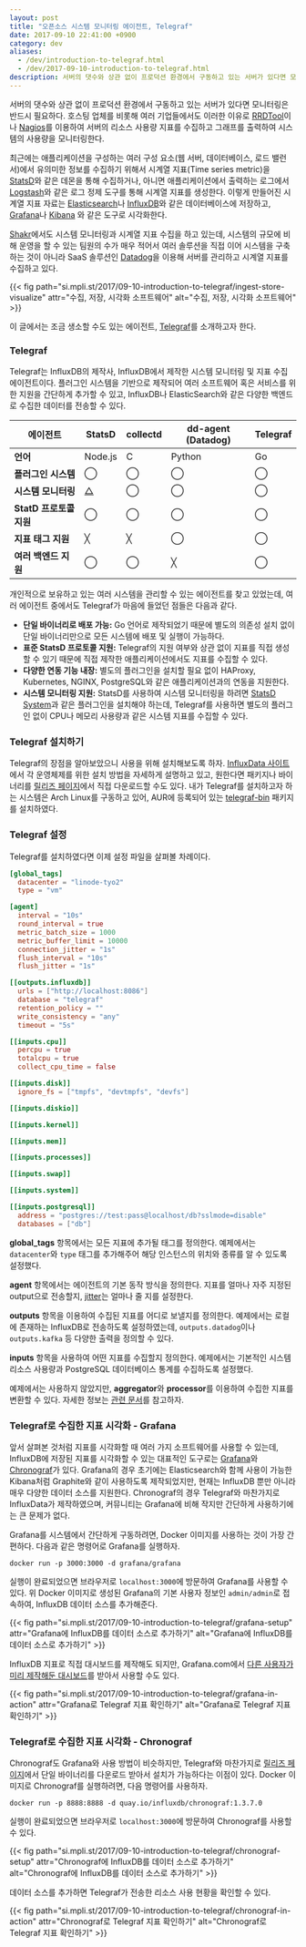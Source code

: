 ```yaml
---
layout: post
title: "오픈소스 시스템 모니터링 에이전트, Telegraf"
date: 2017-09-10 22:41:00 +0900
category: dev
aliases:
  - /dev/introduction-to-telegraf.html
  - /dev/2017-09-10-introduction-to-telegraf.html
description: 서버의 댓수와 상관 없이 프로덕션 환경에서 구동하고 있는 서버가 있다면 모니터링은 반드시 필요하다. 시스템 리소스 사용량과 여러 가지 구성 요소의 지표를 수집할 수 있는 에이전트 Telegraf를 소개한다.
---
```


서버의 댓수와 상관 없이 프로덕션 환경에서 구동하고 있는 서버가 있다면 모니터링은 반드시 필요하다. 호스팅 업체를 비롯해 여러 기업들에서도 이러한 이유로 [RRDTool][1]이나 [Nagios][2]를 이용하여 서버의 리소스 사용량 지표를 수집하고 그래프를 출력하여 시스템의 사용량을 모니터링한다.

최근에는 애플리케이션을 구성하는 여러 구성 요소(웹 서버, 데이터베이스, 로드 밸런서)에서 유의미한 정보를 수집하기 위해서 시계열 지표(Time series metric)을 [StatsD][3]와 같은 데몬을 통해 수집하거나, 아니면 애플리케이션에서 출력하는 로그에서 [Logstash][4]와 같은 로그 정제 도구를 통해 시계열 지표를 생성한다. 이렇게 만들어진 시계열 지표 자료는 [Elasticsearch][5]나 [InfluxDB][6]와 같은 데이터베이스에 저장하고, [Grafana][7]나 [Kibana][8] 와 같은 도구로 시각화한다.

[Shakr][9]에서도 시스템 모니터링과 시계열 지표 수집을 하고 있는데, 시스템의 규모에 비해 운영을 할 수 있는 팀원의 수가 매우 적어서 여러 솔루션을 직접 이어 시스템을 구축하는 것이 아니라 SaaS 솔루션인 [Datadog][10]을 이용해 서버를 관리하고 시계열 지표를 수집하고 있다.

{{< fig path="si.mpli.st/2017/09-10-introduction-to-telegraf/ingest-store-visualize" attr="수집, 저장, 시각화 소프트웨어" alt="수집, 저장, 시각화 소프트웨어" >}}

이 글에서는 조금 생소할 수도 있는 에이전트, [Telegraf][11]를 소개하고자 한다.


### Telegraf

Telegraf는 InfluxDB의 제작사, InfluxDB에서 제작한 시스템 모니터링 및 지표 수집 에이전트이다. 플러그인 시스템을 기반으로 제작되어 여러 소프트웨어 혹은 서비스를 위한 지원을 간단하게 추가할 수 있고, InfluxDB나 ElasticSearch와 같은 다양한 백엔드로 수집한 데이터를 전송할 수 있다.

에이전트                | StatsD  | collectd | dd-agent (Datadog) | Telegraf
------------------------|---------|----------|--------------------|---------
**언어**                | Node.js | C        | Python             | Go
**플러그인 시스템**     | ◯       | ◯        | ◯                  | ◯
**시스템 모니터링**     | [△][12] | ◯        | ◯                  | ◯
**StatD 프로토콜 지원** | ◯       | ◯        | ◯                  | ◯
**지표 태그 지원**      | ╳       | ╳        | ◯                  | ◯
**여러 백엔드 지원**    | ◯       | ◯        | ╳                  | ◯

개인적으로 보유하고 있는 여러 시스템을 관리할 수 있는 에이전트를 찾고 있었는데, 여러 에이전트 중에서도 Telegraf가 마음에 들었던 점들은 다음과 같다.

- **단일 바이너리로 배포 가능:** Go 언어로 제작되었기 때문에 별도의 의존성 설치 없이 단일 바이너리만으로 모든 시스템에 배포 및 실행이 가능하다.
- **표준 StatsD 프로토콜 지원:** Telegraf의 지원 여부와 상관 없이 지표를 직접 생성할 수 있기 때문에 직접 제작한 애플리케이션에서도 지표를 수집할 수 있다.
- **다양한 연동 기능 내장:** 별도의 플러그인을 설치할 필요 없이 HAProxy, Kubernetes, NGINX, PostgreSQL와 같은 애플리케이션과의 연동을 지원한다.
- **시스템 모니터링 지원:** StatsD를 사용하여 시스템 모니터링을 하려면 [StatsD System][13]과 같은 플러그인을 설치해야 하는데, Telegraf를 사용하면 별도의 플러그인 없이 CPU나 메모리 사용량과 같은 시스템 지표를 수집할 수 있다.


### Telegraf 설치하기

Telegraf의 장점을 알아보았으니 사용을 위해 설치해보도록 하자. [InfluxData 사이트][14]에서 각 운영체제를 위한 설치 방법을 자세하게 설명하고 있고, 원한다면 패키지나 바이너리를 [릴리즈 페이지][15]에서 직접 다운로드할 수도 있다. 내가 Telegraf를 설치하고자 하는 시스템은 Arch Linux를 구동하고 있어, AUR에 등록되어 있는 [telegraf-bin][16] 패키지를 설치하였다.

<script type="text/javascript" src="https://asciinema.org/a/Dr9ilYbYuNTEfwlwE42KlFyiW.js" id="asciicast-Dr9ilYbYuNTEfwlwE42KlFyiW" async data-speed="2"></script>


### Telegraf 설정

Telegraf를 설치하였다면 이제 설정 파일을 살펴볼 차례이다.

```toml
[global_tags]
  datacenter = "linode-tyo2"
  type = "vm"

[agent]
  interval = "10s"
  round_interval = true
  metric_batch_size = 1000
  metric_buffer_limit = 10000
  connection_jitter = "1s"
  flush_interval = "10s"
  flush_jitter = "1s"

[[outputs.influxdb]]
  urls = ["http://localhost:8086"]
  database = "telegraf"
  retention_policy = ""
  write_consistency = "any"
  timeout = "5s"

[[inputs.cpu]]
  percpu = true
  totalcpu = true
  collect_cpu_time = false

[[inputs.disk]]
  ignore_fs = ["tmpfs", "devtmpfs", "devfs"]

[[inputs.diskio]]

[[inputs.kernel]]

[[inputs.mem]]

[[inputs.processes]]

[[inputs.swap]]

[[inputs.system]]

[[inputs.postgresql]]
  address = "postgres://test:pass@localhost/db?sslmode=disable"
  databases = ["db"]
```


**global\_tags** 항목에서는 모든 지표에 추가될 태그를 정의한다. 예제에서는 `datacenter`와 `type` 태그를 추가해주어 해당 인스턴스의 위치와 종류를 알 수 있도록 설정했다.

**agent** 항목에서는 에이전트의 기본 동작 방식을 정의한다. 지표를 얼마나 자주 지정된 output으로 전송할지, [jitter][17]는 얼마나 줄 지를 설정한다.

**outputs** 항목을 이용하여 수집된 지표를 어디로 보낼지를 정의한다. 예제에서는 로컬에 존재하는 InfluxDB로 전송하도록 설정하였는데, `outputs.datadog`이나 `outputs.kafka` 등 다양한 출력을 정의할 수 있다.

**inputs** 항목을 사용하여 어떤 지표를 수집할지 정의한다. 예제에서는 기본적인 시스템 리소스 사용량과 PostgreSQL 데이터베이스 통계를 수집하도록 설정했다.

예제에서는 사용하지 않았지만, **aggregator**와 **processor**를 이용하여 수집한 지표를 변환할 수 있다. 자세한 정보는 [관련 문서][18]를 참고하자.


### Telegraf로 수집한 지표 시각화 - Grafana

앞서 살펴본 것처럼 지표를 시각화할 때 여러 가지 소프트웨어를 사용할 수 있는데, InfluxDB에 저장된 지표를 시각화할 수 있는 대표적인 도구로는 [Grafana][19]와 [Chronograf][20]가 있다. Grafana의 경우 초기에는 Elasticsearch와 함께 사용이 가능한 Kibana처럼 Graphite와 같이 사용하도록 제작되었지만, 현재는 InfluxDB 뿐만 아니라 매우 다양한 데이터 소스를 지원한다. Chronograf의 경우 Telegraf와 마찬가지로 InfluxData가 제작하였으며, 커뮤니티는 Grafana에 비해 작지만 간단하게 사용하기에는 큰 문제가 없다.

Grafana를 시스템에서 간단하게 구동하려면, Docker 이미지를 사용하는 것이 가장 간편하다. 다음과 같은 명령어로 Grafana를 실행하자.

```shell
docker run -p 3000:3000 -d grafana/grafana
```

실행이 완료되었으면 브라우저로 `localhost:3000`에 방문하여 Grafana를 사용할 수 있다. 위 Docker 이미지로 생성된 Grafana의 기본 사용자 정보인 `admin/admin`로 접속하여, InfluxDB 데이터 소스를 추가해준다.

{{< fig path="si.mpli.st/2017/09-10-introduction-to-telegraf/grafana-setup" attr="Grafana에 InfluxDB를 데이터 소스로 추가하기" alt="Grafana에 InfluxDB를 데이터 소스로 추가하기" >}}

InfluxDB 지표로 직접 대시보드를 제작해도 되지만, Grafana.com에서 [다른 사용자가 미리 제작해둔 대시보드][21]를 받아서 사용할 수도 있다.

{{< fig path="si.mpli.st/2017/09-10-introduction-to-telegraf/grafana-in-action" attr="Grafana로 Telegraf 지표 확인하기" alt="Grafana로 Telegraf 지표 확인하기" >}}


### Telegraf로 수집한 지표 시각화 - Chronograf

Chronograf도 Grafana와 사용 방법이 비슷하지만, Telegraf와 마찬가지로 [릴리즈 페이지][22]에서 단일 바이너리를 다운로드 받아서 설치가 가능하다는 이점이 있다. Docker 이미지로 Chronograf를 실행하려면, 다음 명령어를 사용하자.

```shell
docker run -p 8888:8888 -d quay.io/influxdb/chronograf:1.3.7.0
```

실행이 완료되었으면 브라우저로 `localhost:3000`에 방문하여 Chronograf를 사용할 수 있다.

{{< fig path="si.mpli.st/2017/09-10-introduction-to-telegraf/chronograf-setup" attr="Chronograf에 InfluxDB를 데이터 소스로 추가하기" alt="Chronograf에 InfluxDB를 데이터 소스로 추가하기" >}}

데이터 소스를 추가하면 Telegraf가 전송한 리소스 사용 현황을 확인할 수 있다.

{{< fig path="si.mpli.st/2017/09-10-introduction-to-telegraf/chronograf-in-action" attr="Chronograf로 Telegraf 지표 확인하기" alt="Chronograf로 Telegraf 지표 확인하기" >}}

[1]:	https://oss.oetiker.ch/rrdtool/
[2]:	https://www.nagios.org/
[3]:	https://github.com/etsy/statsd
[4]:	https://www.elastic.co/products/logstash
[5]:	https://www.elastic.co/products/elasticsearch
[6]:	https://www.influxdata.com/time-series-platform/influxdb/
[7]:	https://grafana.com/
[8]:	https://www.elastic.co/products/kibana
[9]:	https://www.shakr.com/
[10]:	http://datadoghq.com/
[11]:	https://www.influxdata.com/time-series-platform/telegraf/
[12]:	https://github.com/statsd/system
[13]:	https://github.com/statsd/system
[14]:	https://docs.influxdata.com/telegraf/v1.4/introduction/installation/
[15]:	https://github.com/influxdata/telegraf/releases
[16]:	https://aur.archlinux.org/packages/telegraf-bin/
[17]:	https://www.awsarchitectureblog.com/2015/03/backoff.html
[18]:	https://docs.influxdata.com/telegraf/v1.4/concepts/aggregator_processor_plugins/
[19]:	https://grafana.com/
[20]:	https://www.influxdata.com/time-series-platform/chronograf/
[21]:	https://grafana.com/dashboards?search=telegraf
[22]:	https://github.com/influxdata/chronograf/releases
